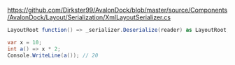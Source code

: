 https://github.com/Dirkster99/AvalonDock/blob/master/source/Components/AvalonDock/Layout/Serialization/XmlLayoutSerializer.cs

```csharp
LayoutRoot function() => _serializer.Deserialize(reader) as LayoutRoot;
```

```csharp
var x = 10;
int a() => x * 2;
Console.WriteLine(a()); // 20
```
